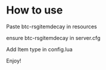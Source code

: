 # How to use

Paste btc-rsgitemdecay in resources

ensure btc-rsgitemdecay in server.cfg

Add Item type in config.lua

Enjoy!
